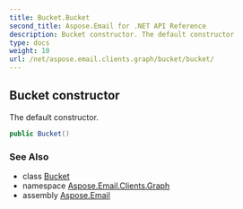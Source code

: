 ```yaml
---
title: Bucket.Bucket
second_title: Aspose.Email for .NET API Reference
description: Bucket constructor. The default constructor
type: docs
weight: 10
url: /net/aspose.email.clients.graph/bucket/bucket/
---
```

## Bucket constructor

The default constructor.

```csharp
public Bucket()
```

### See Also

* class [Bucket](../)
* namespace [Aspose.Email.Clients.Graph](../../bucket/)
* assembly [Aspose.Email](../../../)


